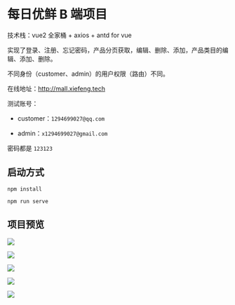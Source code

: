 # 每日优鲜 B 端项目

技术栈：vue2 全家桶 + axios + antd for vue

实现了登录、注册、忘记密码，产品分页获取，编辑、删除、添加，产品类目的编辑、添加、删除。

不同身份（customer、admin）的用户权限（路由）不同。

在线地址：http://mall.xiefeng.tech

测试账号：

- customer：`1294699027@qq.com`

- admin：`x1294699027@gmail.com`

密码都是 `123123`

## 启动方式

```shell
npm install

npm run serve
```

## 项目预览

![](https://xf-blog-imgs.oss-cn-hangzhou.aliyuncs.com/img/20210123161726.png)

![](https://xf-blog-imgs.oss-cn-hangzhou.aliyuncs.com/img/20210123161743.png)

![](https://xf-blog-imgs.oss-cn-hangzhou.aliyuncs.com/img/20210123161744.png)

![](https://xf-blog-imgs.oss-cn-hangzhou.aliyuncs.com/img/20210123161742.png)

![](https://xf-blog-imgs.oss-cn-hangzhou.aliyuncs.com/img/20210123161741.png)
